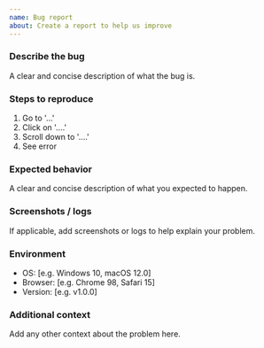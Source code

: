 ```yaml
---
name: Bug report
about: Create a report to help us improve
---
```


### Describe the bug
A clear and concise description of what the bug is.

### Steps to reproduce
1. Go to '...'
2. Click on '....'
3. Scroll down to '....'
4. See error

### Expected behavior
A clear and concise description of what you expected to happen.

### Screenshots / logs
If applicable, add screenshots or logs to help explain your problem.

### Environment
- OS: [e.g. Windows 10, macOS 12.0]
- Browser: [e.g. Chrome 98, Safari 15]
- Version: [e.g. v1.0.0]

### Additional context
Add any other context about the problem here. 